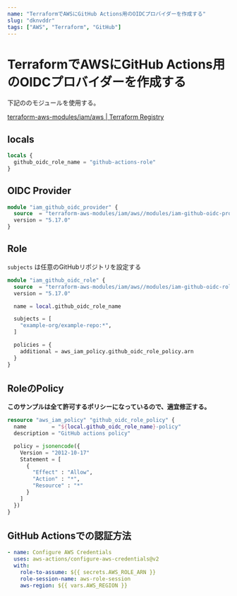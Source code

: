 ```yaml
---
name: "TerraformでAWSにGitHub Actions用のOIDCプロバイダーを作成する"
slug: "dknvddr"
tags: ["AWS", "Terraform", "GitHub"]
---
```


# TerraformでAWSにGitHub Actions用のOIDCプロバイダーを作成する

下記ののモジュールを使用する。

[terraform-aws-modules/iam/aws | Terraform Registry](https://registry.terraform.io/modules/terraform-aws-modules/iam/aws/latest)

## locals

```terraform
locals {
  github_oidc_role_name = "github-actions-role"
}

```

## OIDC Provider

```terraform
module "iam_github_oidc_provider" {
  source  = "terraform-aws-modules/iam/aws//modules/iam-github-oidc-provider"
  version = "5.17.0"
}
```

## Role

`subjects` は任意のGitHubリポジトリを設定する

```terraform
module "iam_github_oidc_role" {
  source  = "terraform-aws-modules/iam/aws//modules/iam-github-oidc-role"
  version = "5.17.0"

  name = local.github_oidc_role_name

  subjects = [
    "example-org/example-repo:*",
  ]

  policies = {
    additional = aws_iam_policy.github_oidc_role_policy.arn
  }
}
```

## RoleのPolicy

**このサンプルは全て許可するポリシーになっているので、適宜修正する。**

```terraform
resource "aws_iam_policy" "github_oidc_role_policy" {
  name        = "${local.github_oidc_role_name}-policy"
  description = "GitHub actions policy"

  policy = jsonencode({
    Version = "2012-10-17"
    Statement = [
      {
        "Effect" : "Allow",
        "Action" : "*",
        "Resource" : "*"
      }
    ]
  })
}
```

## GitHub Actionsでの認証方法

```yaml
- name: Configure AWS Credentials
  uses: aws-actions/configure-aws-credentials@v2
  with:
    role-to-assume: ${{ secrets.AWS_ROLE_ARN }}
    role-session-name: aws-role-session
    aws-region: ${{ vars.AWS_REGION }}
```